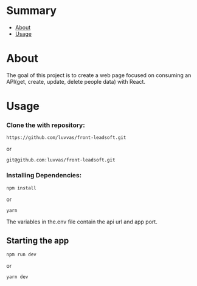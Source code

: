 # Summary

- [About](#about)
- [Usage](#usage)

# About <a name = "about"></a>

The goal of this project is to create a web page focused on consuming an API(get, create, update, delete people data) with React.

# Usage <a name="usage"></a>

### Clone the with repository:

    https://github.com/luvvas/front-leadsoft.git

or

    git@github.com:luvvas/front-leadsoft.git

### Installing Dependencies:

    npm install

or

    yarn

The variables in the.env file contain the api url and app port.

## Starting the app

    npm run dev

or

    yarn dev
